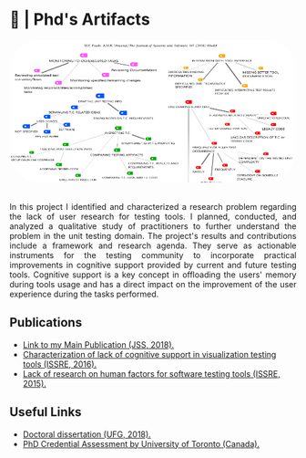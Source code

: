 # 📕 | Phd's Artifacts

<div align="center">                                                              
  <img  style="border-radius:50px;" src="./graph.PNG" alt="Graph of qualitative analysis" width="500" height="250">
</div>  

<section>
  
<div align="justify">
<br/>
<p>In this project I identified and characterized a research problem regarding the lack of user research for testing tools. I planned, conducted, and analyzed a qualitative study of practitioners to further understand the problem in the unit testing domain. The project's results and contributions include a framework and research agenda. They serve as actionable instruments for the testing community to incorporate practical improvements in cognitive support provided by current and future testing tools. Cognitive support is a key concept in offloading the users' memory during tools usage and has a direct impact on the improvement of the user experience during the tasks performed.
</p>  
</div>
</section>  
  
<section>
<h2> Publications </h2>
<ul>
<li>
<a href="https://github.com/pradoprojects/Phd_Artifacts/blob/main/Main-publication-JSS-2018.pdf" target="_blank"> Link to my Main Publication (JSS, 2018). </a>
</li>

<li>
<a href="https://github.com/pradoprojects/Phd_Artifacts/blob/main/Prado_IWPD_ISSRE_2016.pdf" target="_blank"> Characterization of lack of cognitive support in visualization testing tools (ISSRE, 2016). </a>
</li>

<li>
<a href="https://github.com/pradoprojects/Phd_Artifacts/blob/main/Prado_ISSRE_2015.pdf" target="_blank"> Lack of research on human factors for software testing tools (ISSRE, 2015). </a>
</li>
  
</ul>
</section>                                                                                                                  

<section>
<h2> Useful Links </h2>
<ul>
<li>
<a href="https://ww2.inf.ufg.br/sites/default/files/uploads/doutorado/Tese_corrigida_Marllos_Paiva_Prado.pdf" target="_blank"> Doctoral dissertation (UFG, 2018). </a>
</li>

<li>
<a href="https://github.com/pradoprojects/Phd_Artifacts/blob/main/Paiva%20Prado%2C%20Marllos%20-%20ECA%20Report%20(1).docx.pdf" target="_blank"> PhD Credential Assessment by University of Toronto (Canada). </a>
</li>

  
</ul>
</section>                                                                                                                  


                                                                                              

